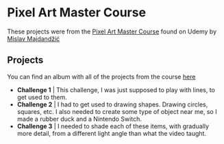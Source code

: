 # Pixel Art Master Course
These projects were from the [Pixel Art Master Course](https://www.udemy.com/course/pixel-art-master-course/) found on Udemy by [Mislav Majdandžić](https://www.udemy.com/user/mislav-majdandzic/)

## Projects
You can find an album with all of the projects from the course [here](https://photos.app.goo.gl/xCefiWEWGGV5X15P9)


- **Challenge 1** | This challenge, I was just supposed to play with lines, to get used to them.
- **Challenge 2** | I had to get used to drawing shapes. Drawing circles, squares, etc. I also needed to create some type of object near me, so I made a rubber duck and a Nintendo Switch.
- **Challenge 3** | I needed to shade each of these items, with gradually more detail, from a different light angle than what the video taught.


